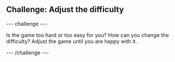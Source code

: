 

## Challenge: Adjust the difficulty

--- challenge ---


Is the game too hard or too easy for you? How can you change the difficulty? Adjust the game until you are happy with it. 


--- /challenge ---

